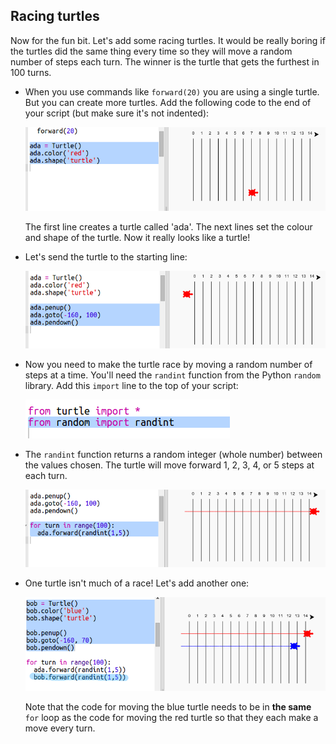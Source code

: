 ## Racing turtles

Now for the fun bit. Let's add some racing turtles. It would be really boring if the turtles did the same thing every time so they will move a random number of steps each turn. The winner is the turtle that gets the furthest in 100 turns.

+ When you use commands like `forward(20)` you are using a single turtle. But you can create more turtles. Add the following code to the end of your script (but make sure it's not indented):
    
    ![צילום מסך](images/race-red.png)
    
    The first line creates a turtle called 'ada'. The next lines set the colour and shape of the turtle. Now it really looks like a turtle!

+ Let's send the turtle to the starting line:
    
    ![צילום מסך](images/race-start.png)

+ Now you need to make the turtle race by moving a random number of steps at a time. You'll need the `randint` function from the Python `random` library. Add this `import` line to the top of your script:
    
    ![צילום מסך](images/race-randint.png)

+ The `randint` function returns a random integer (whole number) between the values chosen. The turtle will move forward 1, 2, 3, 4, or 5 steps at each turn.
    
    ![צילום מסך](images/race-random.png)

+ One turtle isn't much of a race! Let's add another one:
    
    ![צילום מסך](images/race-blue.png)
    
    Note that the code for moving the blue turtle needs to be in **the same** `for` loop as the code for moving the red turtle so that they each make a move every turn.